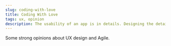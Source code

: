```yaml
---
slug: coding-with-love
title: Coding With Love
tags: ux, opinion
description: The usability of an app is in details. Designing the details can't be enforced by Agile-like systems and most often it is impeded by them
---
```


Some strong opinions about UX design and Agile.
